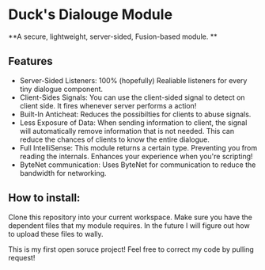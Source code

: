 # Duck's Dialouge Module
**A secure, lightweight, server-sided, Fusion-based module. **
## Features
* Server-Sided Listeners: 100% (hopefully) Realiable listeners for every tiny dialogue component.
* Client-Sides Signals: You can use the client-sided signal to detect on client side. It fires whenever server performs a action!
* Built-In Anticheat: Reduces the possibilties for clients to abuse signals.
* Less Exposure of Data: When sending information to client, the signal will automatically remove information that is not needed. This can reduce the chances of clients to know the entire dialogue.
* Full IntelliSense: This module returns a certain type. Preventing you from reading the internals. Enhances your experience when you're scripting!
* ByteNet communication: Uses ByteNet for communication to reduce the bandwidth for networking.
## How to install:
Clone this repository into your current workspace. Make sure you have the dependent files that my module requires.
In the future I will figure out how to upload these files to wally.

This is my first open soruce project! Feel free to correct my code by pulling request!